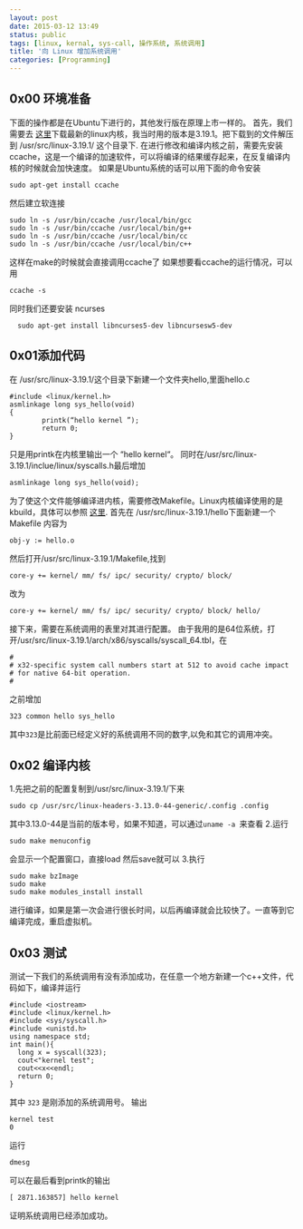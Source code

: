 ```yaml
---
layout: post
date: 2015-03-12 13:49
status: public
tags: [linux, kernal, sys-call, 操作系统, 系统调用]
title: '向 Linux 增加系统调用'
categories: [Programming]
---
```


## 0x00 环境准备
下面的操作都是在Ubuntu下进行的，其他发行版在原理上市一样的。
首先，我们需要去 [这里](https://www.kernel.org/)下载最新的linux内核，我当时用的版本是3.19.1。把下载到的文件解压到 /usr/src/linux-3.19.1/ 这个目录下.
在进行修改和编译内核之前，需要先安装 ccache，这是一个编译的加速软件，可以将编译的结果缓存起来，在反复编译内核的时候就会加快速度。
如果是Ubuntu系统的话可以用下面的命令安装
```
sudo apt-get install ccache
```
然后建立软连接
```
sudo ln -s /usr/bin/ccache /usr/local/bin/gcc
sudo ln -s /usr/bin/ccache /usr/local/bin/g++
sudo ln -s /usr/bin/ccache /usr/local/bin/cc
sudo ln -s /usr/bin/ccache /usr/local/bin/c++
```
这样在make的时候就会直接调用ccache了
如果想要看ccache的运行情况，可以用
```
ccache -s
```
同时我们还要安装 ncurses
```
  sudo apt-get install libncurses5-dev libncursesw5-dev
```
##  0x01添加代码
在 /usr/src/linux-3.19.1/这个目录下新建一个文件夹hello,里面hello.c 
```
#include <linux/kernel.h>
asmlinkage long sys_hello(void)
{
        printk(“hello kernel ”);
        return 0;
}
```
只是用printk在内核里输出一个 “hello kernel“。
同时在/usr/src/linux-3.19.1/inclue/linux/syscalls.h最后增加
```
asmlinkage long sys_hello(void);
```
为了使这个文件能够编译进内核，需要修改Makefile。Linux内核编译使用的是kbuild，具体可以参照 [这里](http://lwn.net/Articles/21835/).
首先在 /usr/src/linux-3.19.1/hello下面新建一个Makefile 内容为
```
obj-y := hello.o
```
然后打开/usr/src/linux-3.19.1/Makefile,找到
```
core-y += kernel/ mm/ fs/ ipc/ security/ crypto/ block/ 
```
改为
```
core-y += kernel/ mm/ fs/ ipc/ security/ crypto/ block/ hello/
```
接下来，需要在系统调用的表里对其进行配置。
由于我用的是64位系统，打开/usr/src/linux-3.19.1/arch/x86/syscalls/syscall_64.tbl，在
```
#
# x32-specific system call numbers start at 512 to avoid cache impact
# for native 64-bit operation.
#
```
之前增加
```
323 common hello sys_hello
```
其中`323`是比前面已经定义好的系统调用不同的数字,以免和其它的调用冲突。
## 0x02 编译内核
1.先把之前的配置复制到/usr/src/linux-3.19.1/下来
```
sudo cp /usr/src/linux-headers-3.13.0-44-generic/.config .config
```
其中3.13.0-44是当前的版本号，如果不知道，可以通过`uname -a `来查看
2.运行
```
sudo make menuconfig
```
会显示一个配置窗口，直接load 然后save就可以
3.执行
```
sudo make bzImage
sudo make
sudo make modules_install install
```
进行编译，如果是第一次会进行很长时间，以后再编译就会比较快了。一直等到它编译完成，重启虚拟机。
## 0x03 测试
测试一下我们的系统调用有没有添加成功，在任意一个地方新建一个c++文件，代码如下，编译并运行
```
#include <iostream>
#include <linux/kernel.h>
#include <sys/syscall.h>
#include <unistd.h>
using namespace std;
int main(){
  long x = syscall(323);
  cout<"kernel test";
  cout<<x<<endl;
  return 0;
}
```
其中 `323` 是刚添加的系统调用号。
输出
```
kernel test
0
```
运行
```
dmesg
```
可以在最后看到printk的输出
```
[ 2871.163857] hello kernel
```
证明系统调用已经添加成功。